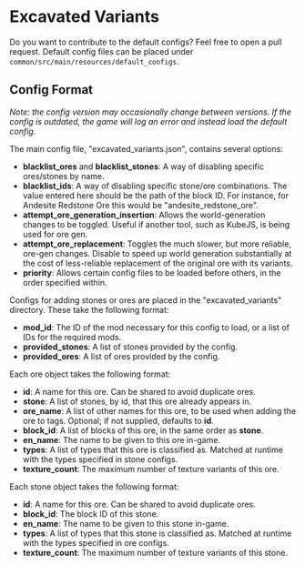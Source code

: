# Excavated Variants

Do you want to contribute to the default configs? Feel free to open a pull request. Default config files can be placed under `common/src/main/resources/default_configs`.


## Config Format

_Note: the config version may occasionally change between versions. If the config is outdated, the game will log an error and instead load the default config._

The main config file, "excavated_variants.json", contains several options:

* **blacklist\_ores** and **blacklist\_stones**: A way of disabling specific ores/stones by name.
* **blacklist\_ids**: A way of disabling specific stone/ore combinations. The value entered here should be the path of the block ID. For instance, for Andesite Redstone Ore this would be "andesite\_redstone\_ore".
* **attempt\_ore\_generation_insertion**: Allows the world-generation changes to be toggled. Useful if another tool, such as KubeJS, is being used for ore gen.
* **attempt\_ore\_replacement**: Toggles the much slower, but more reliable, ore-gen changes. Disable to speed up world generation substantially at the cost of less-reliable replacement of the original ore with its variants.
* **priority**: Allows certain config files to be loaded before others, in the order specified within.

Configs for adding stones or ores are placed in the "excavated_variants" directory. These take the following format:

* **mod\_id**: The ID of the mod necessary for this config to load, or a list of IDs for the required mods.
* **provided_stones**: A list of stones provided by the config.
* **provided_ores**: A list of ores provided by the config.

Each ore object takes the following format:

* **id**: A name for this ore. Can be shared to avoid duplicate ores.
* **stone**: A list of stones, by id, that this ore already appears in.
* **ore\_name**: A list of other names for this ore, to be used when adding the ore to tags. Optional; if not supplied, defaults to **id**.
* **block\_id**: A list of blocks of this ore, in the same order as **stone**.
* **en\_name**: The name to be given to this ore in-game.
* **types**: A list of types that this ore is classified as. Matched at runtime with the types specified in stone configs.
* **texture\_count**: The maximum number of texture variants of this ore.

Each stone object takes the following format:

* **id**: A name for this ore. Can be shared to avoid duplicate ores.
* **block\_id**: The block ID of this stone.
* **en\_name**: The name to be given to this stone in-game.
* **types**: A list of types that this stone is classified as. Matched at runtime with the types specified in ore configs.
* **texture\_count**: The maximum number of texture variants of this stone.
